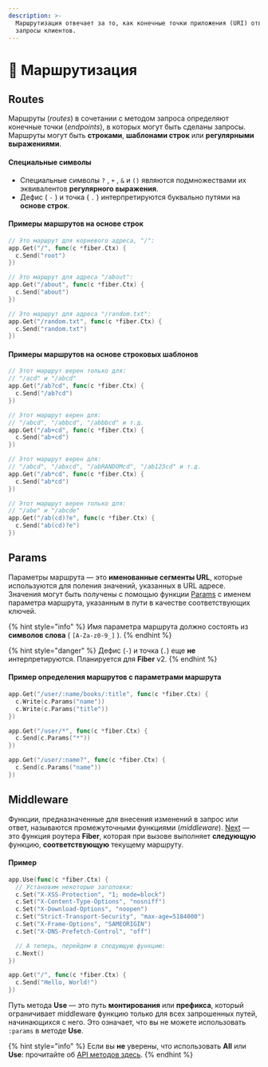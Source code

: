 ```yaml
---
description: >-
  Маршрутизация отвечает за то, как конечные точки приложения (URI) отвечают на
  запросы клиентов.
---
```


# 🔌 Маршрутизация

## Routes

Маршруты \(_routes_\) в сочетании с методом запроса определяют конечные точки \(_endpoints_\), в которых могут быть сделаны запросы. Маршруты могут быть **строками**, **шаблонами строк** или **регулярными выражениями**.

#### **Специальные символы**

* Специальные символы `?` , `+` , `&` и `()` являются подмножествами их эквивалентов **регулярного выражения**.
* Дефис \( `-` \) и точка \( `.` \) интерпретируются буквально путями на **основе строк**.

#### **Примеры маршрутов на основе строк**

```go
// Это маршрут для корневого адреса, "/":
app.Get("/", func(c *fiber.Ctx) {
  c.Send("root")
})

// Это маршрут для адреса "/about":
app.Get("/about", func(c *fiber.Ctx) {
  c.Send("about")
})

// Это маршрут для адреса "/random.txt":
app.Get("/random.txt", func(c *fiber.Ctx) {
  c.Send("random.txt")
})
```

#### **Примеры маршрутов на основе строковых шаблонов**

```go
// Этот маршрут верен только для:
// "/acd" и "/abcd"
app.Get("/ab?cd", func(c *fiber.Ctx) {
  c.Send("/ab?cd")
})

// Этот маршрут верен для:
// "/abcd", "/abbcd", "/abbbcd" и т.д.
app.Get("/ab+cd", func(c *fiber.Ctx) {
  c.Send("ab+cd")
})

// Этот маршрут верен для:
// "/abcd", "/abxcd", "/abRANDOMcd", "/ab123cd" и т.д.
app.Get("/ab*cd", func(c *fiber.Ctx) {
  c.Send("ab*cd")
})

// Этот маршрут верен только для:
// "/abe" и "/abcde"
app.Get("/ab(cd)?e", func(c *fiber.Ctx) {
  c.Send("ab(cd)?e")
})
```

## Params

Параметры маршрута — это **именованные сегменты URL**, которые используются для поления значений, указанных в URL адресе. Значения могут быть получены с помощью функции [Params](https://fiber.wiki/context#params) с именем параметра маршрута, указанным в пути в качестве соответствующих ключей.

{% hint style="info" %}
Имя параметра маршрута должно состоять из **символов слова** \( `[A-Za-z0-9_]` \).
{% endhint %}

{% hint style="danger" %}
Дефис \(`-`\) и точка \(`.`\) еще **не** интерпретируются. Планируется для **Fiber** v2.
{% endhint %}

#### **Пример определения маршрутов с параметрами маршрута**

```go
app.Get("/user/:name/books/:title", func(c *fiber.Ctx) {
  c.Write(c.Params("name"))
  c.Write(c.Params("title"))
})

app.Get("/user/*", func(c *fiber.Ctx) {
  c.Send(c.Params("*"))
})

app.Get("/user/:name?", func(c *fiber.Ctx) {
  c.Send(c.Params("name"))
})
```

## Middleware

Функции, предназначенные для внесения изменений в запрос или ответ, называются промежуточными функциями \(_middleware_\). [Next](https://github.com/gofiber/docs/tree/34729974f7d6c1d8363076e7e88cd71edc34a2ac/context/README.md#next) — это функция роутера **Fiber**, которая при вызове выполняет **следующую** функцию, **соответствующую** текущему маршруту.

#### **Пример**

```go
app.Use(func(c *fiber.Ctx) {
  // Установим некоторые заголовки:
  c.Set("X-XSS-Protection", "1; mode=block")
  c.Set("X-Content-Type-Options", "nosniff")
  c.Set("X-Download-Options", "noopen")
  c.Set("Strict-Transport-Security", "max-age=5184000")
  c.Set("X-Frame-Options", "SAMEORIGIN")
  c.Set("X-DNS-Prefetch-Control", "off")

  // А теперь, перейдем в следующую функцию:
  c.Next()
})

app.Get("/", func(c *fiber.Ctx) {
  c.Send("Hello, World!")
})
```

Путь метода **Use** — это путь **монтирования** или **префикса**, который ограничивает middleware функцию только для всех запрошенных путей, начинающихся с него. Это означает, что вы не можете использовать `:params` в методе **Use**.

{% hint style="info" %}
Если вы **не** уверены, что использовать **All** или **Use**: прочитайте об [API методов здесь](https://fiber.wiki/application#methods).
{% endhint %}

